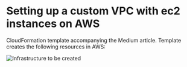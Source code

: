 # Setting up a custom VPC with ec2 instances on AWS
CloudFormation template accompanying the Medium article. Template creates the following resources in AWS:

![Infrastructure to be created](https://user-images.githubusercontent.com/22214915/201980191-b5b9f640-321b-4c5c-8283-2882c2fc2029.png)
